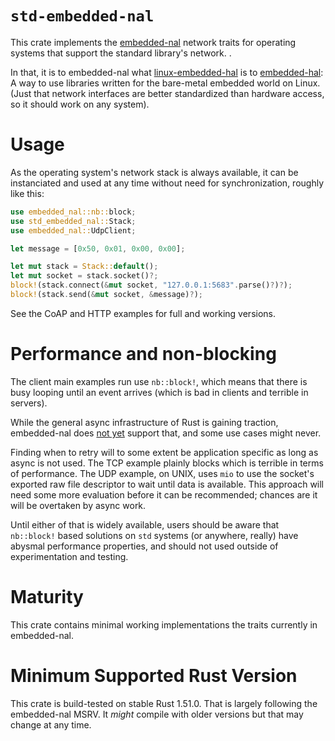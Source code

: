 # `std-embedded-nal`

This crate implements the [embedded-nal] network traits for operating systems that support the standard library's network.
.

In that, it is to embedded-nal what [linux-embedded-hal] is to [embedded-hal]:
A way to use libraries written for the bare-metal embedded world on Linux.
(Just that network interfaces are better standardized than hardware access, so it should work on any system).

# Usage

As the operating system's network stack is always available,
it can be instanciated and used at any time without need for synchronization, roughly like this:

```rust
use embedded_nal::nb::block;
use std_embedded_nal::Stack;
use embedded_nal::UdpClient;

let message = [0x50, 0x01, 0x00, 0x00];

let mut stack = Stack::default();
let mut socket = stack.socket()?;
block!(stack.connect(&mut socket, "127.0.0.1:5683".parse()?)?);
block!(stack.send(&mut socket, &message)?);
```

See the CoAP and HTTP examples for full and working versions.

# Performance and non-blocking

The client main examples run use `nb::block!`,
which means that there is busy looping until an event arrives
(which is bad in clients and terrible in servers).

While the general async infrastructure of Rust is gaining traction,
embedded-nal does [not yet] support that,
and some use cases might never.

Finding when to retry will to some extent be application specific as long as async is not used.
The TCP example plainly blocks which is terrible in terms of performance.
The UDP example, on UNIX, uses `mio` to use the socket's exported raw file descriptor to wait until data is available.
This approach will need some more evaluation before it can be recommended;
chances are it will be overtaken by async work.

Until either of that is widely available,
users should be aware that `nb::block!` based solutions on `std` systems
(or anywhere, really)
have abysmal performance properties,
and should not used outside of experimentation and testing.

[not yet]: https://github.com/rust-embedded-community/embedded-nal/issues/6

# Maturity

This crate contains minimal working implementations the traits currently in embedded-nal.

# Minimum Supported Rust Version

This crate is build-tested on stable Rust 1.51.0.
That is largely following the embedded-nal MSRV.
It *might* compile with older versions but that may change at any time.

[embedded-nal]: https://crates.io/crates/embedded-nal
[linux-embedded-hal]: https://crates.io/crates/linux-embedded-hal
[embedded-hal]: https://crates.io/crates/embedded-hal
